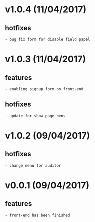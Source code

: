 v1.0.4 (11/04/2017)
===================
## hotfixes
    - bug fix form for disable field papel

v1.0.3 (11/04/2017)
===================
## features
    - enabling signup form on front-end
## hotfixes
    - update for show page bens

v1.0.2 (09/04/2017)
===================
## hotfixes
    - change menu for auditor

v0.0.1 (09/04/2017)
===================
## features
    - front-end has been finished
